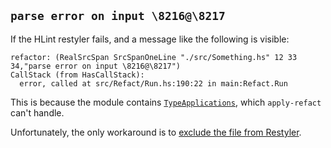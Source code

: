 ## `parse error on input \8216@\8217`

If the HLint restyler fails, and a message like the following is visible:

```
refactor: (RealSrcSpan SrcSpanOneLine "./src/Something.hs" 12 33 34,"parse error on input \8216@\8217")
CallStack (from HasCallStack):
  error, called at src/Refact/Run.hs:190:22 in main:Refact.Run
```

This is because the module contains [`TypeApplications`](https://downloads.haskell.org/~ghc/latest/docs/html/users_guide/glasgow_exts.html#extension-TypeApplications), which `apply-refact` can't handle.

Unfortunately, the only workaround is to [exclude the file from Restyler](https://github.com/restyled-io/restyled.io/wiki/Configuration-Reference#pattern).